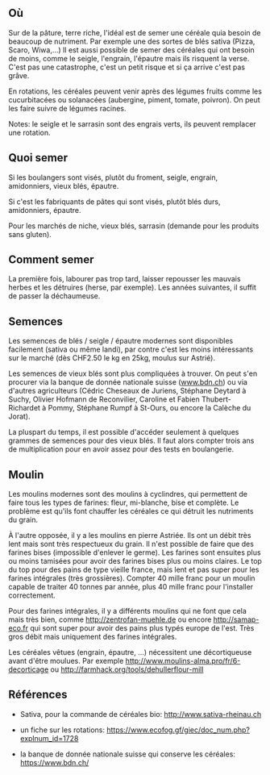 Où
---

Sur de la pâture, terre riche, l'idéal est de semer une céréale quia
besoin de beaucoup de nutriment. Par exemple une des sortes de blés
sativa (Pizza, Scaro, Wiwa,...) Il est aussi possible de semer des
céréales qui ont besoin de moins, comme le seigle, l'engrain,
l'épautre mais ils risquent la verse. C'est pas une catastrophe, c'est
un petit risque et si ça arrive c'est pas grâve.

En rotations, les céréales peuvent venir après des légumes fruits
comme les cucurbitacées ou solanacées (aubergine, piment, tomate,
poivron). On peut les faire suivre de légumes racines.

Notes: le seigle et le sarrasin sont des engrais verts, ils peuvent
remplacer une rotation.

Quoi semer
----------

Si les boulangers sont visés, plutôt du froment, seigle, engrain,
amidonniers, vieux blés, épautre.

Si c'est les fabriquants de pâtes qui sont visés, plutôt blés durs,
amidonniers, épautre.

Pour les marchés de niche, vieux blés, sarrasin (demande pour les
produits sans gluten).

Comment semer
-------------

La première fois, labourer pas trop tard, laisser repousser les
mauvais herbes et les détruires (herse, par exemple). Les années
suivantes, il suffit de passer la déchaumeuse.

Semences
--------

Les semences de blés / seigle / épautre modernes sont disponibles
facilement (sativa ou même landi), par contre c'est les moins
intéressants sur le marché (dès CHF2.50 le kg en 25kg, moulus sur
Astrié).

Les semences de vieux blés sont plus compliquées à trouver. On peut
s'en procurer via la banque de donnée nationale suisse (www.bdn.ch) ou
via d'autres agriculteurs (Cédric Cheseaux de Juriens, Stéphane
Deytard à Suchy, Olivier Hofmann de Reconvilier, Caroline et Fabien
Thubert-Richardet à Pommy, Stéphane Rumpf à St-Ours, ou encore la
Calèche du Jorat).

La pluspart du temps, il est possible d'accéder seulement à quelques
grammes de semences pour des vieux blés. Il faut alors compter trois
ans de multiplication pour en avoir assez pour des tests en
boulangerie.

Moulin
------

Les moulins modernes sont des moulins à cyclindres, qui permettent de
faire tous les types de farines: fleur, mi-blanche, bise et
complète. Le problème est qu'ils font chauffer les céréales ce qui
détruit les nutriments du grain.

À l'autre opposée, il y a les moulins en pierre Astriée. Ils ont un
débit très lent mais sont très respectueux du grain. Il n'est possible
de faire que des farines bises (impossible d'enlever le germe). Les
farines sont ensuites plus ou moins tamisées pour avoir des farines
bises plus ou moins claires. Le top du top pour des pains de type
vieille france, mais lent et pas super pour les farines intégrales
(très grossières). Compter 40 mille franc pour un moulin capable de
traiter 40 tonnes par année, plus 40 mille franc pour l'installer
correctement.

Pour des farines intégrales, il y a différents moulins qui ne font que
cela mais très bien, comme http://zentrofan-muehle.de ou encore
http://samap-eco.fr qui sont super pour avoir des pains plus typés
europe de l'est. Très gros débit mais uniquement des farines
intégrales.

Les céréales vêtues (engrain, épautre, ...) nécessitent une
décortiqueuse avant d'être moulues. Par exemple
http://www.moulins-alma.pro/fr/6-decorticage ou
http://farmhack.org/tools/dehullerflour-mill

Références
----------

* Sativa, pour la commande de céréales bio: http://www.sativa-rheinau.ch

* un fiche sur les rotations: https://www.ecofog.gf/giec/doc_num.php?explnum_id=1728

* la banque de donnée nationale suisse qui conserve les céréales: https://www.bdn.ch/